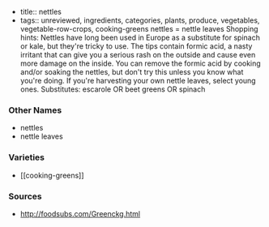 - title:: nettles
- tags:: unreviewed, ingredients, categories, plants, produce, vegetables, vegetable-row-crops, cooking-greens
nettles = nettle leaves Shopping hints: Nettles have long been used in Europe as a substitute for spinach or kale, but they're tricky to use. The tips contain formic acid, a nasty irritant that can give you a serious rash on the outside and cause even more damage on the inside. You can remove the formic acid by cooking and/or soaking the nettles, but don't try this unless you know what you're doing. If you're harvesting your own nettle leaves, select young ones. Substitutes: escarole OR beet greens OR spinach

### Other Names

* nettles
* nettle leaves

### Varieties

* [[cooking-greens]]

### Sources
* http://foodsubs.com/Greenckg.html
